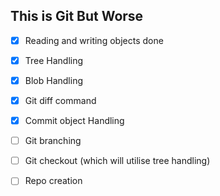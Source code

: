 ## This is Git But Worse

- [x] Reading and writing objects done
- [x] Tree Handling
- [x] Blob Handling
- [x] Git diff command
- [x] Commit object Handling
- [ ] Git branching
- [ ] Git checkout (which will utilise tree handling)
- [ ] Repo creation

